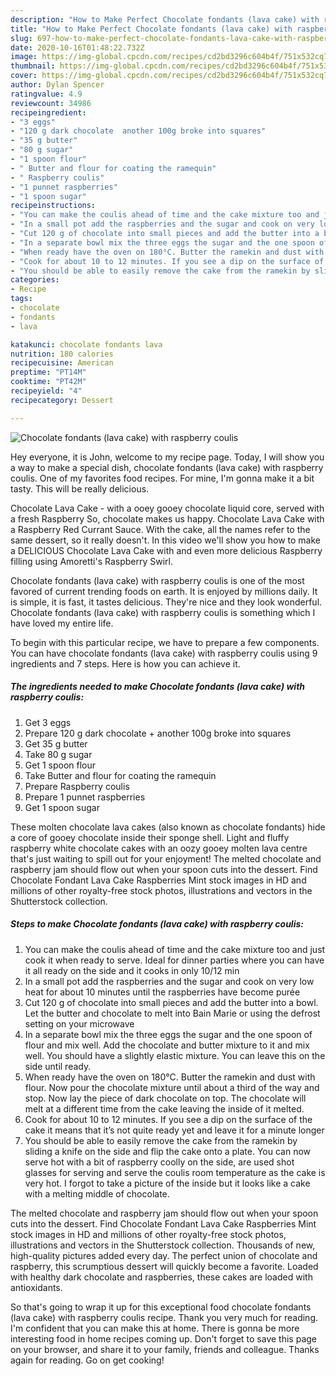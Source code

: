 ```yaml
---
description: "How to Make Perfect Chocolate fondants (lava cake) with raspberry coulis"
title: "How to Make Perfect Chocolate fondants (lava cake) with raspberry coulis"
slug: 697-how-to-make-perfect-chocolate-fondants-lava-cake-with-raspberry-coulis
date: 2020-10-16T01:48:22.732Z
image: https://img-global.cpcdn.com/recipes/cd2bd3296c604b4f/751x532cq70/chocolate-fondants-lava-cake-with-raspberry-coulis-recipe-main-photo.jpg
thumbnail: https://img-global.cpcdn.com/recipes/cd2bd3296c604b4f/751x532cq70/chocolate-fondants-lava-cake-with-raspberry-coulis-recipe-main-photo.jpg
cover: https://img-global.cpcdn.com/recipes/cd2bd3296c604b4f/751x532cq70/chocolate-fondants-lava-cake-with-raspberry-coulis-recipe-main-photo.jpg
author: Dylan Spencer
ratingvalue: 4.9
reviewcount: 34986
recipeingredient:
- "3 eggs"
- "120 g dark chocolate  another 100g broke into squares"
- "35 g butter"
- "80 g sugar"
- "1 spoon flour"
- " Butter and flour for coating the ramequin"
- " Raspberry coulis"
- "1 punnet raspberries"
- "1 spoon sugar"
recipeinstructions:
- "You can make the coulis ahead of time and the cake mixture too and just cook it when ready to serve. Ideal for dinner parties where you can have it all ready on the side and it cooks in only 10/12 min"
- "In a small pot add the raspberries and the sugar and cook on very low heat for about 10 minutes until the raspberries have become purée"
- "Cut 120 g of chocolate into small pieces and add the butter into a bowl. Let the butter and chocolate to melt into Bain Marie or using the defrost setting on your microwave"
- "In a separate bowl mix the three eggs the sugar and the one spoon of flour and mix well. Add the chocolate and butter mixture to it and mix well. You should have a slightly elastic mixture. You can leave this on the side until ready."
- "When ready have the oven on 180°C. Butter the ramekin and dust with flour. Now pour the chocolate mixture until about a third of the way and stop. Now lay the piece of dark chocolate on top. The chocolate will melt at a different time from the cake leaving the inside of it melted."
- "Cook for about 10 to 12 minutes. If you see a dip on the surface of the cake it means that it’s not quite ready yet and leave it for a minute longer"
- "You should be able to easily remove the cake from the ramekin by sliding a knife on the side and flip the cake onto a plate. You can now serve hot with a bit of raspberry coolly on the side, are used shot glasses for serving and serve the coulis room temperature as the cake is very hot. I forgot to take a picture of the inside but it looks like a cake with a melting middle of chocolate."
categories:
- Recipe
tags:
- chocolate
- fondants
- lava

katakunci: chocolate fondants lava 
nutrition: 180 calories
recipecuisine: American
preptime: "PT14M"
cooktime: "PT42M"
recipeyield: "4"
recipecategory: Dessert

---
```



![Chocolate fondants (lava cake) with raspberry coulis](https://img-global.cpcdn.com/recipes/cd2bd3296c604b4f/751x532cq70/chocolate-fondants-lava-cake-with-raspberry-coulis-recipe-main-photo.jpg)

Hey everyone, it is John, welcome to my recipe page. Today, I will show you a way to make a special dish, chocolate fondants (lava cake) with raspberry coulis. One of my favorites food recipes. For mine, I'm gonna make it a bit tasty. This will be really delicious.

Chocolate Lava Cake - with a ooey gooey chocolate liquid core, served with a fresh Raspberry So, chocolate makes us happy. Chocolate Lava Cake with a Raspberry Red Currant Sauce. With the cake, all the names refer to the same dessert, so it really doesn&#39;t. In this video we&#39;ll show you how to make a DELICIOUS Chocolate Lava Cake with and even more delicious Raspberry filling using Amoretti&#39;s Raspberry Swirl.

Chocolate fondants (lava cake) with raspberry coulis is one of the most favored of current trending foods on earth. It is enjoyed by millions daily. It is simple, it is fast, it tastes delicious. They're nice and they look wonderful. Chocolate fondants (lava cake) with raspberry coulis is something which I have loved my entire life.


To begin with this particular recipe, we have to prepare a few components. You can have chocolate fondants (lava cake) with raspberry coulis using 9 ingredients and 7 steps. Here is how you can achieve it.

<!--inarticleads1-->

##### The ingredients needed to make Chocolate fondants (lava cake) with raspberry coulis:

1. Get 3 eggs
1. Prepare 120 g dark chocolate + another 100g broke into squares
1. Get 35 g butter
1. Take 80 g sugar
1. Get 1 spoon flour
1. Take  Butter and flour for coating the ramequin
1. Prepare  Raspberry coulis
1. Prepare 1 punnet raspberries
1. Get 1 spoon sugar


These molten chocolate lava cakes (also known as chocolate fondants) hide a core of gooey chocolate inside their sponge shell. Light and fluffy raspberry white chocolate cakes with an oozy gooey molten lava centre that&#39;s just waiting to spill out for your enjoyment! The melted chocolate and raspberry jam should flow out when your spoon cuts into the dessert. Find Chocolate Fondant Lava Cake Raspberries Mint stock images in HD and millions of other royalty-free stock photos, illustrations and vectors in the Shutterstock collection. 

<!--inarticleads2-->

##### Steps to make Chocolate fondants (lava cake) with raspberry coulis:

1. You can make the coulis ahead of time and the cake mixture too and just cook it when ready to serve. Ideal for dinner parties where you can have it all ready on the side and it cooks in only 10/12 min
1. In a small pot add the raspberries and the sugar and cook on very low heat for about 10 minutes until the raspberries have become purée
1. Cut 120 g of chocolate into small pieces and add the butter into a bowl. Let the butter and chocolate to melt into Bain Marie or using the defrost setting on your microwave
1. In a separate bowl mix the three eggs the sugar and the one spoon of flour and mix well. Add the chocolate and butter mixture to it and mix well. You should have a slightly elastic mixture. You can leave this on the side until ready.
1. When ready have the oven on 180°C. Butter the ramekin and dust with flour. Now pour the chocolate mixture until about a third of the way and stop. Now lay the piece of dark chocolate on top. The chocolate will melt at a different time from the cake leaving the inside of it melted.
1. Cook for about 10 to 12 minutes. If you see a dip on the surface of the cake it means that it’s not quite ready yet and leave it for a minute longer
1. You should be able to easily remove the cake from the ramekin by sliding a knife on the side and flip the cake onto a plate. You can now serve hot with a bit of raspberry coolly on the side, are used shot glasses for serving and serve the coulis room temperature as the cake is very hot. I forgot to take a picture of the inside but it looks like a cake with a melting middle of chocolate.


The melted chocolate and raspberry jam should flow out when your spoon cuts into the dessert. Find Chocolate Fondant Lava Cake Raspberries Mint stock images in HD and millions of other royalty-free stock photos, illustrations and vectors in the Shutterstock collection. Thousands of new, high-quality pictures added every day. The perfect union of chocolate and raspberry, this scrumptious dessert will quickly become a favorite. Loaded with healthy dark chocolate and raspberries, these cakes are loaded with antioxidants. 

So that's going to wrap it up for this exceptional food chocolate fondants (lava cake) with raspberry coulis recipe. Thank you very much for reading. I'm confident that you can make this at home. There is gonna be more interesting food in home recipes coming up. Don't forget to save this page on your browser, and share it to your family, friends and colleague. Thanks again for reading. Go on get cooking!
